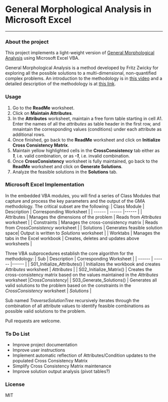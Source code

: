 # General Morphological Analysis in Microsoft Excel
---
### About the project
This project implements a light-weight version of [General Morphological Analysis](https://en.wikipedia.org/wiki/Morphological_analysis_%28problem-solving%29) using Microsoft Excel VBA.

General Morphological Analysis is a method developed by Fritz Zwicky for exploring all the possible solutions to a multi-dimensional, non-quantified complex problems. An introduction to the methodology is in [this video](https://www.youtube.com/watch?v=x4zAniSP0FY) and a detailed description of the methodology is at [this link](https://www.swemorph.com/ma.html).

### Usage
1. Go to the **ReadMe** worksheet.
2. Click on **Maintain Attributes**.
3. In the **Attributes** worksheet, maintain a free form table starting in cell A1. Enter the names of all the *attributes* as table header in the first row, and mnaintain the corresponding values (conditions) under each attribute as additional rows.
4. Once finished, go back to the **ReadMe** worksheet and click on **Initialize Cross Consistency Matrix**.
5. Maintain yellow highlighted cells in the **CrossConsistency** tab either as ***1***, i.e. valid combination, or as ***-1***, i.e. invalid combination.
6. Once **CrossConsistency** worksheet is fully maintained, go back to the **ReadMe** worksheet and click on **Generate Solutions**.
7. Analyze the feasible solutions in the **Solutions** tab.

### Microsoft Excel Implementation
In the embedded VBA modules, you will find a series of Class Modules that capture and process the key parameters and the output of the GMA methodology. The critical subset are the following:
| Class Module | Description | Corresponding Worksheet |
| ------ | ------ |------ |
| Attributes | Manages the dimensions of the problem | Reads from *Attributes* worksheet |
| Constraints | Manages the cross-consistency matrix  | Reads from *CrossConsistency* worksheet |
| Solutions | Generates feasible solution space| Output is written to *Solutions* worksheet |
| Worktabs | Manages the tabs in the Excel workbook | Creates, deletes and updates above worksheets |

Three VBA subprocedures establish the core algorithm for the methodology:
| Sub | Description | Corresponding Worksheet |
| ------ | ------ |------ |
| S01_Initialize_Attributes() | Initializes the workbook and creates *Attributes* worksheet | *Attributes* |
| S02_Initialize_Matrix() | Creates the cross-consistency matrix based on the values maintained in the *Attributes* worksheet |*CrossConsistency*|
| S03_Generate_Solutions() | Generates all valid solutions to the problem based on the constraints in the *CrossConsistency* worksheet | *Solutions* |

Sub named *TraverseSolutionTree* recursively iterates through the combination of all attribute values to identify feasible combinations as possible valid solutions to the problem.

Pull requests are welcome.

### To Do List
 - Improve project documentation
 - Improve user instructions
 - Implement automatic reflection of Attributes/Condition updates to the populated Cross Consistency Matrix
 - Simplify Cross Consistency Matrix maintenance
 - Improve solution output analysis (pivot tables?)

### License
MIT
